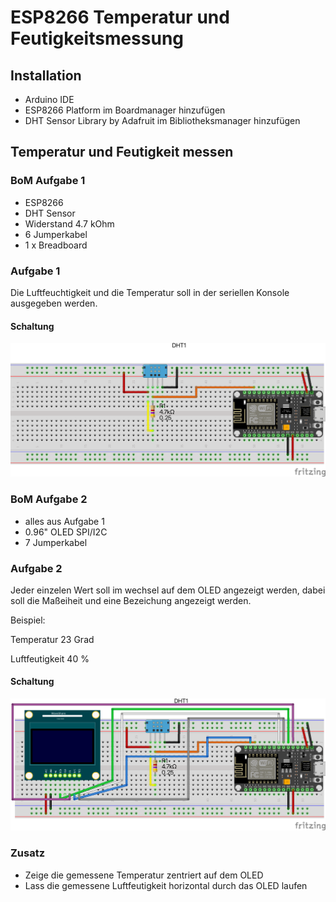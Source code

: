# ESP8266 Temperatur und Feutigkeitsmessung

## Installation
- Arduino IDE
- ESP8266 Platform im Boardmanager hinzufügen
- DHT Sensor Library by Adafruit im Bibliotheksmanager hinzufügen

## Temperatur und Feutigkeit messen

### BoM Aufgabe 1
- ESP8266
- DHT Sensor
- Widerstand 4.7 kOhm
- 6 Jumperkabel
- 1 x Breadboard


### Aufgabe 1

Die Luftfeuchtigkeit und die Temperatur soll in der seriellen Konsole ausgegeben werden.

#### Schaltung

![Breadbord](./doc/ESP8266-DHT12_Steckplatine.png)

### BoM Aufgabe 2
- alles aus Aufgabe 1
- 0.96" OLED SPI/I2C
- 7 Jumperkabel

### Aufgabe 2
Jeder einzelen Wert soll im wechsel auf dem OLED angezeigt werden, dabei soll die Maßeiheit und eine Bezeichung angezeigt werden.

Beispiel:

Temperatur
23 Grad

Luftfeutigkeit
40 %

#### Schaltung
![Breadboard](./doc/ESP8266-DHT12-Waveshare-OLED_Steckplatine.png)

### Zusatz

- Zeige die gemessene Temperatur zentriert auf dem OLED
- Lass die gemessene Luftfeutigkeit horizontal durch das OLED laufen